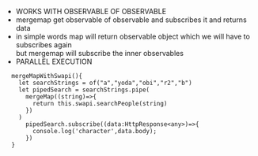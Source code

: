 - WORKS WITH OBSERVABLE OF OBSERVABLE
- mergemap get observable of observable and subscribes it and returns data  
- in simple words map will return observable object which we will have to subscribes again  
	but mergemap will subscribe the inner observables
- PARALLEL EXECUTION

```
  mergeMapWithSwapi(){
    let searchStrings = of("a","yoda","obi","r2","b")
    let pipedSearch = searchStrings.pipe(
      mergeMap((string)=>{
        return this.swapi.searchPeople(string)
      })
    )
      pipedSearch.subscribe((data:HttpResponse<any>)=>{
        console.log('character',data.body);
      })
  }
```